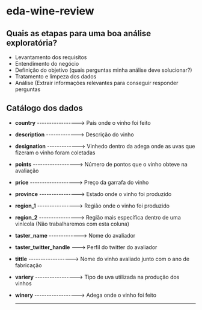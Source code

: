 # eda-wine-review

## Quais as etapas para uma boa análise exploratória?
- Levantamento dos requisitos
- Entendimento do negócio
- Definição do objetivo (quais perguntas minha análise deve solucionar?)
- Tratamento e limpeza dos dados
- Análise (Extrair informações relevantes para conseguir responder perguntas

## Catálogo dos dados
- **country** -----------------> País onde o vinho foi feito
- **description** -------------> Descrição do vinho
- **designation** -------------> Vinhedo dentro da adega onde as uvas que fizeram o vinho foram coletadas
- **points** ------------------> Número de pontos que o vinho obteve na avaliação
- **price** -------------------> Preço da garrafa do vinho
- **province** ----------------> Estado onde o vinho foi produzido
- **region_1** ----------------> Região onde o vinho foi produzido
- **region_2** ----------------> Região mais específica dentro de uma vinícola (Não trabalharemos com esta coluna)
- **taster_name** -------------> Nome do avaliador
- **taster_twitter_handle** ---> Perfil do twitter do avaliador
- **tittle** ------------------> Nome do vinho avaliado junto com o ano de fabricação
- **variery** -----------------> Tipo de uva utilizada na produção dos vinhos
- **winery** ------------------> Adega onde o vinho foi feito

  ---
